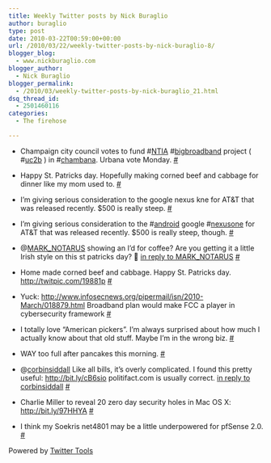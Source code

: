 ```yaml
---
title: Weekly Twitter posts by Nick Buraglio
author: buraglio
type: post
date: 2010-03-22T00:59:00+00:00
url: /2010/03/22/weekly-twitter-posts-by-nick-buraglio-8/
blogger_blog:
  - www.nickburaglio.com
blogger_author:
  - Nick Buraglio
blogger_permalink:
  - /2010/03/weekly-twitter-posts-by-nick-buraglio_21.html
dsq_thread_id:
  - 2501460116
categories:
  - The firehose

---
```

</p> 

  * Champaign city council votes to fund #[NTIA][1] #[bigbroadband][2] project ( #[uc2b][3] ) in #[chambana][4]. Urbana vote Monday. [#][5] 


  * Happy St. Patricks day. Hopefully making corned beef and cabbage for dinner like my mom used to. [#][6] 


  * I&#8217;m giving serious consideration to the google nexus kne for AT&T that was released recently. $500 is really steep. [#][7] 


  * I&#8217;m giving serious consideration to the #[android][8] google #[nexusone][9] for AT&T that was released recently. $500 is really steep, though. [#][10] 


  * @[MARK_NOTARUS][11] showing an I&#8217;d for coffee? Are you getting it a little Irish style on this st patricks day? 🙂 [in reply to MARK_NOTARUS][12] [#][13] 


  * Home made corned beef and cabbage. Happy St. Patricks day. <a href="http://twitpic.com/19881p" rel="nofollow">http://twitpic.com/19881p</a> [#][14] 


  * Yuck: <a href="http://www.infosecnews.org/pipermail/isn/2010-March/018879.html" rel="nofollow">http://www.infosecnews.org/pipermail/isn/2010-March/018879.html</a> Broadband plan would make FCC a player in cybersecurity framework [#][15] 


  * I totally love &#8220;American pickers&#8221;. I&#8217;m always surprised about how much I actually know about that old stuff. Maybe I&#8217;m in the wrong biz. [#][16] 


  * WAY too full after pancakes this morning. [#][17] 


  * @[corbinsiddall][18] Like all bills, it&#8217;s overly complicated. I found this pretty useful: <a href="http://bit.ly/cB6sio" rel="nofollow">http://bit.ly/cB6sio</a> politifact.com is usually correct. [in reply to corbinsiddall][19] [#][20] 


  * Charlie Miller to reveal 20 zero day security holes in Mac OS X: <a href="http://bit.ly/97HHYA" rel="nofollow">http://bit.ly/97HHYA</a> [#][21] 


  * I think my Soekris net4801 may be a little underpowered for pfSense 2.0. [#][22] 
</ul> 



Powered by [Twitter Tools][23]

 [1]: http://search.twitter.com/search?q=%23NTIA
 [2]: http://search.twitter.com/search?q=%23bigbroadband
 [3]: http://search.twitter.com/search?q=%23uc2b
 [4]: http://search.twitter.com/search?q=%23chambana
 [5]: http://twitter.com/buraglio/statuses/10618248593
 [6]: http://twitter.com/buraglio/statuses/10619490034
 [7]: http://twitter.com/buraglio/statuses/10619599975
 [8]: http://search.twitter.com/search?q=%23android
 [9]: http://search.twitter.com/search?q=%23nexusone
 [10]: http://twitter.com/buraglio/statuses/10619693501
 [11]: http://twitter.com/MARK_NOTARUS
 [12]: http://twitter.com/MARK_NOTARUS/statuses/10620584708
 [13]: http://twitter.com/buraglio/statuses/10623159861
 [14]: http://twitter.com/buraglio/statuses/10645923837
 [15]: http://twitter.com/buraglio/statuses/10671039493
 [16]: http://twitter.com/buraglio/statuses/10701676447
 [17]: http://twitter.com/buraglio/statuses/10720567051
 [18]: http://twitter.com/corbinsiddall
 [19]: http://twitter.com/corbinsiddall/statuses/10722957687
 [20]: http://twitter.com/buraglio/statuses/10724811718
 [21]: http://twitter.com/buraglio/statuses/10730270475
 [22]: http://twitter.com/buraglio/statuses/10793605272
 [23]: http://alexking.org/projects/wordpress